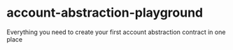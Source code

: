 # account-abstraction-playground
Everything you need to create your first account abstraction contract in one place

